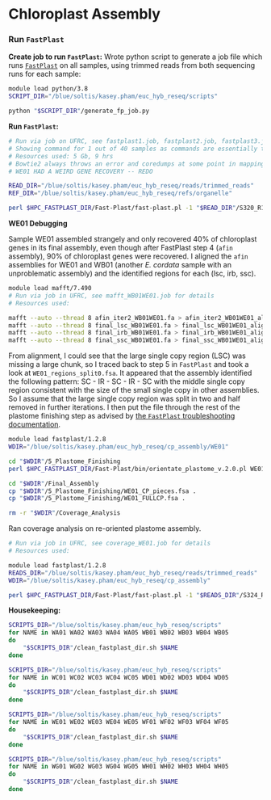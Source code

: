 # Chloroplast Assembly

### Run `FastPlast`

**Create job to run `FastPlast`:**
Wrote python script to generate a job file which runs [`FastPlast`](https://github.com/mrmckain/Fast-Plast) on all samples, using trimmed reads from both sequencing runs for each sample:

```bash
module load python/3.8
SCRIPT_DIR="/blue/soltis/kasey.pham/euc_hyb_reseq/scripts"

python "$SCRIPT_DIR"/generate_fp_job.py
```

**Run `FastPlast`:**
```bash
# Run via job on UFRC, see fastplast1.job, fastplast2.job, fastplast3.job, fastplast4.job for details
# Showing command for 1 out of 40 samples as commands are essentially the same for all, save for sample IDs.
# Resources used: 5 Gb, 9 hrs
# Bowtie2 always throws an error and coredumps at some point in mapping the subset of reads, but I am getting good looking chloroplasts anyways and it is not because my trimmed reads are corrupted (they map with Bowtie2 to the reference plastome just fine)... So I am not going to try to fix it.
# WE01 HAD A WEIRD GENE RECOVERY -- REDO

READ_DIR="/blue/soltis/kasey.pham/euc_hyb_reseq/reads/trimmed_reads"
REF_DIR="/blue/soltis/kasey.pham/euc_hyb_reseq/refs/organelle"

perl $HPC_FASTPLAST_DIR/Fast-Plast/fast-plast.pl -1 "$READ_DIR"/S320_R1_paired.fq,"$READ_DIR"/S1_R1_paired.fq -2 "$READ_DIR"/S320_R2_paired.fq,"$READ_DIR"/S1_R2_paired.fq -n WA01 --subsample 30000000 --threads 7 --user_bowtie "REF_DIR"/AY780259.1 --clean deep --skip trim --coverage_analysis --min_coverage 10
```

**WE01 Debugging**

Sample WE01 assembled strangely and only recovered 40% of chloroplast genes in its final assembly, even though after FastPlast step 4 (`afin` assembly), 90% of chloroplast genes were recovered. I aligned the `afin` assemblies for WE01 and WB01 (another _E. cordata_ sample with an unproblematic assembly) and the identified regions for each (lsc, irb, ssc).

```bash
module load mafft/7.490
# Run via job in UFRC, see mafft_WB01WE01.job for details
# Resources used: 

mafft --auto --thread 8 afin_iter2_WB01WE01.fa > afin_iter2_WB01WE01_aligned.fa
mafft --auto --thread 8 final_lsc_WB01WE01.fa > final_lsc_WB01WE01_aligned.fa
mafft --auto --thread 8 final_irb_WB01WE01.fa > final_irb_WB01WE01_aligned.fa
mafft --auto --thread 8 final_ssc_WB01WE01.fa > final_ssc_WB01WE01_aligned.fa
```

From alignment, I could see that the large single copy region (LSC) was missing a large chunk, so I traced back to step 5 in `FastPlast` and took a look at `WE01_regions_split0.fsa`. It appeared that the assembly identified the following pattern: SC - IR - SC - IR - SC with the middle single copy region consistent with the size of the small single copy in other assemblies. So I assume that the large single copy region was split in two and half removed in further iterations. I then put the file through the rest of the plastome finishing step as advised by [the `FastPlast` troubleshooting documentation](https://github.com/mrmckain/Fast-Plast/blob/master/Troubleshooting.md). 

```bash
module load fastplast/1.2.8
WDIR="/blue/soltis/kasey.pham/euc_hyb_reseq/cp_assembly/WE01"

cd "$WDIR"/5_Plastome_Finishing
perl $HPC_FASTPLAST_DIR/Fast-Plast/bin/orientate_plastome_v.2.0.pl WE01_regions_split0.fsa WE01_regions_split0.fsa.blastn WE01

cd "$WDIR"/Final_Assembly
cp "$WDIR"/5_Plastome_Finishing/WE01_CP_pieces.fsa .
cp "$WDIR"/5_Plastome_Finishing/WE01_FULLCP.fsa .

rm -r "$WDIR"/Coverage_Analysis
```

Ran coverage analysis on re-oriented plastome assembly.

```bash
# Run via job in UFRC, see coverage_WE01.job for details
# Resources used: 

module load fastplast/1.2.8
READS_DIR="/blue/soltis/kasey.pham/euc_hyb_reseq/reads/trimmed_reads"
WDIR="/blue/soltis/kasey.pham/euc_hyb_reseq/cp_assembly"

perl $HPC_FASTPLAST_DIR/Fast-Plast/fast-plast.pl -1 "$READS_DIR"/S324_R1_paired.fq,"$READS_DIR"/S5_R1_paired.fq -2 "$READS_DIR"/S324_R2_paired.fq,"$READS_DIR"/S5_R2_paired.fq -n WE01 --subsample 30000000 --threads 7 --only_coverage "$WDIR"/WE01/Final_Assembly/WE01_FULLCP.fsa --skip trim --min_coverage 10
```

**Housekeeping:**
```bash
SCRIPTS_DIR="/blue/soltis/kasey.pham/euc_hyb_reseq/scripts"
for NAME in WA01 WA02 WA03 WA04 WA05 WB01 WB02 WB03 WB04 WB05
do
    "$SCRIPTS_DIR"/clean_fastplast_dir.sh $NAME
done

SCRIPTS_DIR="/blue/soltis/kasey.pham/euc_hyb_reseq/scripts"
for NAME in WC01 WC02 WC03 WC04 WC05 WD01 WD02 WD03 WD04 WD05
do
    "$SCRIPTS_DIR"/clean_fastplast_dir.sh $NAME
done

SCRIPTS_DIR="/blue/soltis/kasey.pham/euc_hyb_reseq/scripts"
for NAME in WE01 WE02 WE03 WE04 WE05 WF01 WF02 WF03 WF04 WF05
do
    "$SCRIPTS_DIR"/clean_fastplast_dir.sh $NAME
done

SCRIPTS_DIR="/blue/soltis/kasey.pham/euc_hyb_reseq/scripts"
for NAME in WG01 WG02 WG03 WG04 WG05 WH01 WH02 WH03 WH04 WH05
do
    "$SCRIPTS_DIR"/clean_fastplast_dir.sh $NAME
done
```